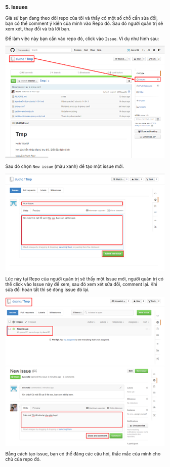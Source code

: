 ### 5. Issues


Giả sử bạn đang theo dõi repo của tôi và thấy có một số chỗ cần sửa đổi, bạn có thể comment ý kiến của mình vào Repo đó. Sau đó người quản trị sẽ xem xét, thay đổi và trả lời bạn.

Để làm việc này bạn cần vào repo đó, click vào `Issue`. Ví dụ như hình sau:

<img src="../imgs/Issues.png">

Sau đó chọn `New issue` (màu xanh) để tạo một issue mới.

<img src="../imgs/Issues2.png">

Lúc này tại Repo của người quản trị sẽ thấy một Issue mới, người quản trị có thể click vào Issue này để xem, sau đó xem xét sửa đổi, comment lại. Khi sửa đổi hoàn tất thì sẽ đóng issue đó lại.

<img src="../imgs/Issues3.png">

<img src="../imgs/Issues4.png">

Bằng cách tạo issue, bạn có thể đăng các câu hỏi, thắc mắc của mình cho chủ của repo đó.
